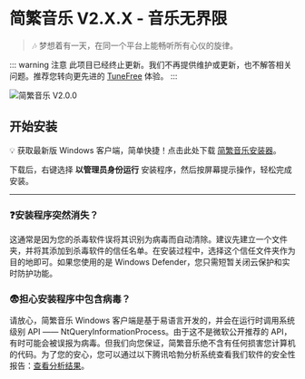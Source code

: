 # 简繁音乐 V2.X.X - 音乐无界限
> 🎶 梦想着有一天，在同一个平台上能畅听所有心仪的旋律。

::: warning 注意
此项目已经终止更新。我们不再提供维护或更新，也不解答相关问题。推荐您转向更先进的 [TuneFree](https://link.to/tunefree) 体验。
:::

![简繁音乐 V2.0.0](https://s11.ax1x.com/2024/01/16/pFF5KJS.png "简繁音乐")

## 开始安装
💡 获取最新版 Windows 客户端，简单快捷！点击此处下载 [简繁音乐安装器](https://cdn.sayqz.com/csm/install.exe)。

下载后，右键选择 **以管理员身份运行** 安装程序，然后按屏幕提示操作，轻松完成安装。

***

### ❓安装程序突然消失？
这通常是因为您的杀毒软件误将其识别为病毒而自动清除。建议先建立一个文件夹，并将其添加到杀毒软件的信任名单。在安装过程中，选择这个信任文件夹作为目的地即可。如果您使用的是 Windows Defender，您只需短暂关闭云保护和实时防护功能。

### 😨担心安装程序中包含病毒？
请放心，简繁音乐 Windows 客户端是基于易语言开发的，并会在运行时调用系统级别 API —— NtQueryInformationProcess。由于这不是微软公开推荐的 API，有时可能会被误报为病毒。但我们向您保证，简繁音乐绝不含有任何损害您计算机的代码。为了您的安心，您可以通过以下腾讯哈勃分析系统查看我们软件的安全性报告：[查看分析结果](https://habo.qq.com/file/showdetail?md5=5c3514fe129faa1ec69627b0636ccf68&pk=ADYGZl1uB2cIOFs7U2E%3D)。